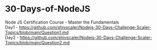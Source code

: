# 30-Days-of-NodeJS
Node JS Certification Course - Master the Fundamentals
<br />
Day1 - https://github.com/shivscaler/Nodejs-30-Days-Challenge-Scaler-Topics/blob/main/Question1.md
<br />
Day2 - https://github.com/shivscaler/Nodejs-30-Days-Challenge-Scaler-Topics/blob/main/Question2.md
